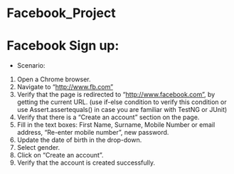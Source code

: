 # Facebook_Project

# Facebook Sign up:

- Scenario:
1. Open a Chrome browser.
2. Navigate to “http://www.fb.com”
3. Verify that the page is redirected to “http://www.facebook.com”, by getting the current URL. (use if-else condition to verify this condition or use Assert.assertequals() in case you are familiar with TestNG or JUnit)
4. Verify that there is a “Create an account” section on the page.
5. Fill in the text boxes: First Name, Surname, Mobile Number or email address, “Re-enter mobile number”, new password.
6. Update the date of birth in the drop-down.
7. Select gender.
8. Click on “Create an account”.
9. Verify that the account is created successfully.